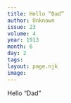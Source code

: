 ```yaml
---
title: Hello “Dad”
author: Unknown
issue: 23
volume: 4
year: 1913
month: 6
day: 2
tags:
layout: page.njk
image:
---
```

Hello “Dad”
